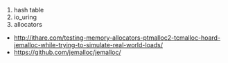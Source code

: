 1. hash table
1. io_uring
1. allocators
  * http://ithare.com/testing-memory-allocators-ptmalloc2-tcmalloc-hoard-jemalloc-while-trying-to-simulate-real-world-loads/
  * https://github.com/jemalloc/jemalloc/

